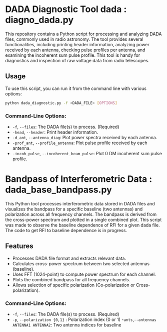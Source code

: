 # DADA Diagnostic Tool dada : diagno_dada.py

This repository contains a Python script for processing and analyzing DADA files, commonly used in radio astronomy. The tool provides several functionalities, including printing header information, analyzing power received by each antenna, checking pulse profiles per antenna, and examining the incoherent sum pulse profile. This tool is handy for diagnostics and inspection of raw voltage data from radio telescopes.


## Usage

To use this script, you can run it from the command line with various options:

```bash
python dada_diagnostic.py -f <DADA_FILE> [OPTIONS]
```

### Command-Line Options:

- `-f`, `--files`: The DADA file(s) to process. (Required)
- `-head`, `--header`: Print header information.
- `-d_ant`, `--antenna_diag`: Plot power spectra received by each antenna.
- `-prof_ant`, `--profile_antenna`: Plot pulse profile received by each antenna.
- `-incoh_pulse`, `--incoherent_beam_pulse`: Plot 0 DM incoherent sum pulse profile.

# Bandpass of Interferometric Data : dada_base_bandpass.py 

This Python tool processes interferometric data stored in DADA files and visualizes the bandpass for a specific baseline (two antennas) and polarization across all frequency channels. The bandpass is derived from the cross-power spectrum and plotted in a single combined plot. This script was made to observe the baseline dependence of RFI for a given dada file. The code to get RFI to baseline dependence is in progress. 

## Features
- Processes DADA file format and extracts relevant data.
- Calculates cross-power spectrum between two selected antennas (baseline).
- Uses FFT (1024-point) to compute power spectrum for each channel.
- Plots the combined bandpass for all frequency channels.
- Allows selection of specific polarization (Co-polarization or Cross-polarization).

### Command-Line Options:

- `-f`, `--files`: The DADA file(s) to process. (Required)
- `-p`, `--polarization {0,1}` : Polarization index (0 or 1)
-`ants`,`--antennas ANTENNA1 ANTENNA2`: Two antenna indices for baseline



